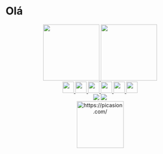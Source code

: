  # Olá

<div align="center">
  <a href="https://github.com/mailacss">
  <img height="150em" src="https://github-readme-stats.vercel.app/api?username=mailacss&show_icons=true&theme=panda&include_all_commits=true&count_private=true"/>
  <img height="150em" src="https://github-readme-stats.vercel.app/api/top-langs/?username=mailacss&hide=tex&layout=compact&langs_count=10&theme=panda"/>
</div>

  <div align="center"> 
    <img src="https://cdn.jsdelivr.net/gh/devicons/devicon/icons/javascript/javascript-plain.svg" height=30px/>
    <img src="https://cdn.jsdelivr.net/gh/devicons/devicon/icons/css3/css3-original.svg" height=30px />         
    <img src="https://cdn.jsdelivr.net/gh/devicons/devicon/icons/html5/html5-original.svg" height=30px/>
    <img src="https://cdn.jsdelivr.net/gh/devicons/devicon/icons/python/python-plain.svg" height=30px/>
    <img src="https://cdn.jsdelivr.net/gh/devicons/devicon/icons/java/java-original.svg" height=30px/>
    <img src="https://cdn.jsdelivr.net/gh/devicons/devicon/icons/bootstrap/bootstrap-original.svg" height=30px/>
    <!--
    <img src="https://cdn.jsdelivr.net/gh/devicons/devicon/icons/nodejs/nodejs-original.svg" height=30pxx/>
    <img src="https://cdn.jsdelivr.net/gh/devicons/devicon/icons/react/react-original.svg" height=30px/>
        -->  
  </div>


  <div align="center">
            <a href="https://www.linkedin.com/in/maila-cssantos/"><img src="https://img.shields.io/badge/LinkedIn-0077B5?style=for-the-badge&logo=linkedin&logoColor=white"></a>
            <a href="mailto:cardmaila19@gmail.com"><img src="https://img.shields.io/badge/Gmail-D14836?style=for-the-badge&logo=gmail&logoColor=white"></a>
  </div>
 
  <div align="center" border-radius:"50%">
<a href="https://picasion.com/"><img src="https://i.picasion.com/pic92/9f1253138b8ac719081aa3bfc292dc87.gif" width="125" height="125" border="0" alt="https://picasion.com/" /></a><br /><a href="https://picasion.com/"></a>
  </div>

